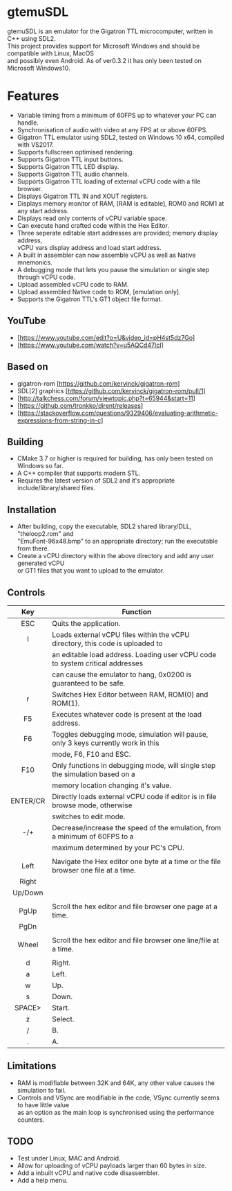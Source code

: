 # gtemuSDL
gtemuSDL is an emulator for the Gigatron TTL microcomputer, written in C++ using SDL2.<br/>
This project provides support for Microsoft Windows and should be compatible with Linux, MacOS<br/>
and possibly even Android. As of ver0.3.2 it has only been tested on Microsoft Windows10.<br/>

# Features
- Variable timing from a minimum of 60FPS up to whatever your PC can handle.<br/>
- Synchronisation of audio with video at any FPS at or above 60FPS.<br/>
- Gigatron TTL emulator using SDL2, tested on Windows 10 x64, compiled with VS2017.<br/>
- Supports fullscreen optimised rendering.<br/>
- Supports Gigatron TTL input buttons.<br/>
- Supports Gigatron TTL LED display.<br/>
- Supports Gigatron TTL audio channels.<br/>
- Supports Gigatron TTL loading of external vCPU code with a file browser.<br/>
- Displays Gigatron TTL IN and XOUT registers.<br/>
- Displays memory monitor of RAM, [RAM is editable], ROM0 and ROM1 at any start address.<br/>
- Displays read only contents of vCPU variable space.<br/>
- Can execute hand crafted code within the Hex Editor.<br/>
- Three seperate editable start addresses are provided; memory display address,<br/>
  vCPU vars display address and load start address.<br/>
- A built in assembler can now assemble vCPU as well as Native mnemonics.<br/>
- A debugging mode that lets you pause the simulation or single step through vCPU code.<br/>
- Upload assembled vCPU code to RAM.<br/>
- Upload assembled Native code to ROM, [emulation only].<br/>
- Supports the Gigatron TTL's GT1 object file format.<br/>

## YouTube
- [https://www.youtube.com/edit?o=U&video_id=pH4st5dz7Go]<br/>
- [https://www.youtube.com/watch?v=u5AQCd47IcI]<br/>

## Based on
- gigatron-rom [https://github.com/kervinck/gigatron-rom]<br/>
- SDL[2] graphics [https://github.com/kervinck/gigatron-rom/pull/1]<br/>
- [http://talkchess.com/forum/viewtopic.php?t=65944&start=11]<br/>
- [https://github.com/tronkko/dirent/releases]<br/>
- [https://stackoverflow.com/questions/9329406/evaluating-arithmetic-expressions-from-string-in-c]<br/>

## Building
- CMake 3.7 or higher is required for building, has only been tested on Windows so far.<br/>
- A C++ compiler that supports modern STL.<br/>
- Requires the latest version of SDL2 and it's appropriate include/library/shared files.<br/>

## Installation
- After building, copy the executable, SDL2 shared library/DLL, "theloop2.rom" and<br/>
  "EmuFont-96x48.bmp" to an appropriate directory; run the executable from there.<br/>
- Create a vCPU directory within the above directory and add any user generated vCPU<br/>
  or GT1 files that you want to upload to the emulator.<br/>

## Controls
|Key       | Function                                                                          |
|:--------:|-----------------------------------------------------------------------------------|
|ESC       | Quits the application.                                                            |
|l         | Loads external vCPU files within the vCPU directory, this code is uploaded to     |
|          | an editable load address. Loading user vCPU code to system critical addresses     |
|          | can cause the emulator to hang, 0x0200 is guaranteed to be safe.                  |
|r         | Switches Hex Editor between RAM, ROM(0) and ROM(1).                               |
|F5        | Executes whatever code is present at the load address.                            |
|F6        | Toggles debugging mode, simulation will pause, only 3 keys currently work in this |
|          | mode, F6, F10 and ESC.                                                            |
|F10       | Only functions in debugging mode, will single step the simulation based on a      |
|          | memory location changing it's value.                                              |
|ENTER/CR  | Directly loads external vCPU code if editor is in file browse mode, otherwise     |
|          | switches to edit mode.                                                            |
|-/+       | Decrease/increase the speed of the emulation, from a minimum of 60FPS to a        |
|          | maximum determined by your PC's CPU.                                              |
|          |                                                                                   |
|Left      | Navigate the Hex editor one byte at a time or the file browser one file at a time.|
|Right     |                                                                                   |
|Up/Down   |                                                                                   |
|          |                                                                                   |
|PgUp      | Scroll the hex editor and file browser one page at a time.                        |
|PgDn      |                                                                                   |
|          |                                                                                   |
|Wheel     | Scroll the hex editor and file browser one line/file at a time.                   |
|          |                                                                                   |
|d         | Right.                                                                            |
|a         | Left.                                                                             |
|w         | Up.                                                                               |
|s         | Down.                                                                             |
|SPACE>    | Start.                                                                            |
|z         | Select.                                                                           |
|/         | B.                                                                                |
|.         | A.                                                                                |

## Limitations
- RAM is modifiable between 32K and 64K, any other value causes the simulation to fail.<br/>
- Controls and VSync are modifiable in the code, VSync currently seems to have little value<br/>
  as an option as the main loop is synchronised using the performance counters.<br/>

## TODO
- Test under Linux, MAC and Android.<br/>
- Allow for uploading of vCPU payloads larger than 60 bytes in size.<br/>
- Add a inbuilt vCPU and native code disassembler.<br/>
- Add a help menu.<br/>
